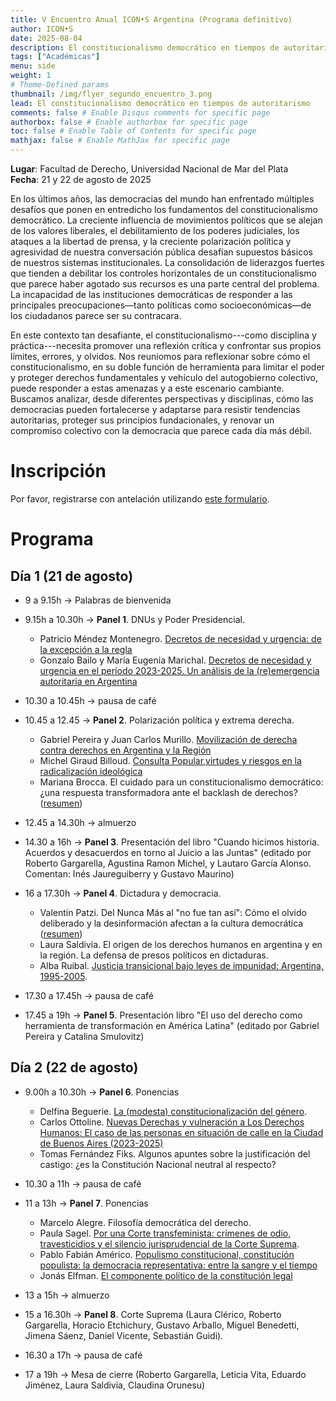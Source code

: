 ```yaml
---
title: V Encuentro Anual ICON•S Argentina (Programa definitivo)
author: ICON•S
date: 2025-08-04
description: El constitucionalismo democrático en tiempos de autoritarismo
tags: ["Académicas"]
menu: side 
weight: 1
# Theme-Defined params
thumbnail: /img/flyer_segundo_encuentro_3.png
lead: El constitucionalismo democrático en tiempos de autoritarismo
comments: false # Enable Disqus comments for specific page
authorbox: false # Enable authorbox for specific page
toc: false # Enable Table of Contents for specific page
mathjax: false # Enable MathJax for specific page
---
```


**Lugar**: Facultad de Derecho, Universidad Nacional de Mar del Plata  
**Fecha**: 21 y 22 de agosto de 2025  

En los últimos años, las democracias del mundo han enfrentado múltiples desafíos que ponen en entredicho los fundamentos del constitucionalismo democrático. La creciente influencia de movimientos políticos que se alejan de los valores liberales, el debilitamiento de los poderes judiciales, los ataques a la libertad de prensa, y la creciente polarización política y agresividad de nuestra conversación pública desafían supuestos básicos de nuestros sistemas institucionales. La consolidación de liderazgos fuertes que tienden a debilitar los controles horizontales de un constitucionalismo que parece haber agotado sus recursos es una parte central del problema. La incapacidad de las instituciones democráticas de responder a las principales preocupaciones—tanto políticas como socioeconómicas—de los ciudadanos parece ser su contracara.

En este contexto tan desafiante, el constitucionalismo---como disciplina y práctica---necesita promover una reflexión crítica y confrontar sus propios límites, errores, y olvidos. Nos reuniomos para reflexionar sobre cómo el constitucionalismo, en su doble función de herramienta para limitar el poder y proteger derechos fundamentales y vehículo del autogobierno colectivo, puede responder a estas amenazas y a este escenario cambiante. Buscamos analizar, desde diferentes perspectivas y disciplinas, cómo las democracias pueden fortalecerse y adaptarse para resistir tendencias autoritarias, proteger sus principios fundacionales, y renovar un compromiso colectivo con la democracia que parece cada día más débil.

# Inscripción

Por favor, registrarse con antelación utilizando [este formulario](https://docs.google.com/forms/d/e/1FAIpQLSeFa4W1GjHuXNMqBrkqn7cMuexlmz5l4Fz2mHuxhI0c-wOMnQ/viewform?usp=header).

# Programa

## Día 1 (21 de agosto)

- 9 a 9.15h → Palabras de bienvenida 
- 9.15h a 10.30h → **Panel 1**. DNUs y Poder Presidencial. 
    
    + Patricio Méndez Montenegro. [Decretos de necesidad y urgencia: de la excepción a la regla](https://www.dropbox.com/scl/fi/3ng9d0vem9oagegvlfmcq/Mendez-Montenegro-Informe-DNU.pdf?rlkey=flsffcaa0mjyuma297xmtwkmo&dl=0) 
    + Gonzalo Bailo y María Eugenia Marichal. [Decretos de necesidad y urgencia en el período 2023-2025. Un análisis de la (re)emergencia autoritaria en Argentina](https://www.dropbox.com/scl/fi/mw4uwa3vm9o436jpu6447/Bailo-y-Marichal-ICONs-2025.pdf?rlkey=b2o1gelx4rhbzy4jq0wp8l2ql&dl=0)

- 10.30 a 10.45h → pausa de café 

- 10.45 a 12.45 → **Panel 2**. Polarización política y extrema derecha. 

    + Gabriel Pereira y Juan Carlos Murillo. [Movilización de derecha contra derechos en Argentina y la Región](https://www.dropbox.com/scl/fi/h2116y80rvcuhw8f72vdf/Pereira-Bautista-Murillo-ICON.pdf?rlkey=5kpzmefkkr04gr29txgqrrg66&dl=0) 
    + Michel Giraud Billoud. [Consulta Popular,virtudes y riesgos en la radicalización ideológica](https://www.dropbox.com/scl/fi/ukh4y2pt8df1u689r7s11/Giraud-Billoud-Michel-Consulta-Popular-virtudes-y-riesgos..pdf?rlkey=1410vr0jj1e4i3ql6djevzbs1&dl=0)
    + Mariana Brocca. El cuidado para un constitucionalismo democrático: ¿una respuesta transformadora ante el backlash de derechos? ([resumen](https://www.dropbox.com/scl/fi/9mgh8wrdg6pax7yq1rwlp/Brocca-Mariana-Resumen.pdf?rlkey=ddck11eonm4wcvszm8m6ty45a&dl=0))

- 12.45 a 14.30h → almuerzo

- 14.30 a 16h → **Panel 3**. Presentación del libro "Cuando hicimos historia. Acuerdos y desacuerdos en torno al Juicio a las Juntas" (editado por Roberto Gargarella, Agustina Ramon Michel, y Lautaro García Alonso. Comentan: Inés Jaureguiberry y Gustavo Maurino) 

- 16 a 17.30h → **Panel 4**. Dictadura y democracia. 

    + Valentín Patzi. Del Nunca Más al "no fue tan así": Cómo el olvido deliberado y la desinformación afectan a la cultura democrática ([resumen](https://www.dropbox.com/scl/fi/3r7x86sn942a4as6uy2e9/Patzi-Resumen-V-encuentro-Icons-Patzi.pdf?rlkey=hh3qexh9dk0uzbz65z34pf1sd&dl=0))
    + Laura Saldivia. El origen de los derechos humanos en argentina y en la región. La defensa de presos políticos en dictaduras.
    + Alba Ruibal. [Justicia transicional bajo leyes de impunidad: Argentina, 1995-2005](https://www.dropbox.com/scl/fi/kq0ze6o33b39iqjpf4eet/Ruibal-Justicia-transicional-bajo-leyes-de-impunidad-2025.pdf?rlkey=d1oy7u5q9ucr2xrqgpwxp3119&dl=0).

- 17.30 a 17.45h → pausa de café 

- 17.45 a 19h → **Panel 5**. Presentación libro "El uso del derecho como herramienta de transformación en América Latina" (editado por Gabriel Pereira y Catalina Smulovitz)

## Día 2 (22 de agosto)

- 9.00h a 10.30h → **Panel 6**. Ponencias 

    + Delfina Beguerie. [La (modesta) constitucionalización del género](https://www.dropbox.com/scl/fi/ejhryz0eucnmhoskif499/Bergallo-y-Beguerie.-revision-de-autoras-23-de-julio-clean.pdf?rlkey=syiluuumefayt5h2n6xkpa5ew&dl=0). 
    + Carlos Ottoline. [Nuevas Derechas y vulneración a Los Derechos Humanos: El caso de las personas en situación de calle en la Ciudad de Buenos Aires (2023-2025)](https://www.dropbox.com/scl/fi/5sb36lwy6i65rrr5ose3z/ottolione.pdf?rlkey=43k1gv8lj2cubvyiok6v3d1sp&dl=0)
    + Tomas Fernández Fiks. Algunos apuntes sobre la justificación del castigo: ¿es la Constitución Nacional neutral al respecto?

- 10.30 a 11h → pausa de café 

- 11 a 13h → **Panel 7**. Ponencias

    + Marcelo Alegre. Filosofía democrática del derecho. 
    + Paula Sagel. [Por una Corte transfeminista: crímenes de odio, travesticidios y el silencio jurisprudencial de la Corte Suprema](https://www.dropbox.com/scl/fi/uyqqqx0znv5w1ykhxw1iw/sagel.pdf?rlkey=7292aj5vkniboxl986w51zmxl&dl=0).
    + Pablo Fabián Américo. [Populismo constitucional, constitución populista: la democracia representativa: entre la sangre y el tiempo](https://www.dropbox.com/scl/fi/rj07oos5hywulveg54wf8/Americo_ICONS.pdf?rlkey=ef5ns71hfcx2tmnb8le6k7884&dl=0)
    + Jonás Elfman. [El componente político de la constitución legal](https://www.dropbox.com/scl/fi/ku7mwo64zq33e2g4qvmcr/Elfman.-1er.-Borrador.-El-componente-pol-tico-de-la-constituci-n-legal..pdf?rlkey=6dfsxs44xwmgqqj0ampkk93nc&dl=0)

- 13 a 15h → almuerzo

- 15 a 16.30h → **Panel 8**. Corte Suprema (Laura Clérico, Roberto Gargarella, Horacio Etchichury, Gustavo Arballo, Miguel Benedetti, Jimena Sáenz, Daniel Vicente, Sebastián Guidi). 

- 16.30 a 17h → pausa de café 

- 17 a 19h → Mesa de cierre (Roberto Gargarella, Leticia Vita, Eduardo Jiménez, Laura Saldivia, Claudina Orunesu)


